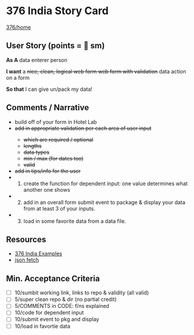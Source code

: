 # 376 India Story Card

[376/home](https://gist.github.com/barrycumbie/83326a1ffcab7434abf9392795336d93)

## User Story (points = 👕 sm) 

**As A** data enterer person  

**I want** a <del>nice, clean, logical web form web form with validation</del> data action on a form 

**So that** I can give un/pack my data! 

## Comments / Narrative
- build off of your form in Hotel Lab
- <del>add in appropriate validation per each area of user input
  - which are required / optional
  - lengths
  - data types
  - min / max (for dates too)
  - valid </del> 
- <del>add in tips/info for the user</del>
- 1. create the function for dependent input: one value determines what another one shows
- 2. add in an overall form submit event to package & display your data from at least 3 of your inputs. 
- 3. load in some favorite data from a data file.

## Resources

 - [376 India Examples](https://github.com/barrycumbie/376-india-lab)
 - [json fetch](https://github.com/barrycumbie/json-fetch) 

## Min. Acceptance Criteria
- [ ] 10/sumbit working link, links to repo & validity (all valid) 
- [ ] 5/super clean repo & dir (no partial credit) 
- [ ] 5/COMMENTS in CODE: f/ns explained
- [ ] 10/code for dependent input 
- [ ] 10/submit event to pkg and display
- [ ] 10/load in favortie data 

<!--
- [ ] 10/input validation f/ns
- [ ] 10/input instructions for user 
- [ ] 5/code for dependent input 
- [ ] 5/submit event 
--> 
